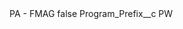 <?xml version="1.0" encoding="UTF-8"?>
<CustomMetadata xmlns="http://soap.sforce.com/2006/04/metadata" xmlns:xsi="http://www.w3.org/2001/XMLSchema-instance" xmlns:xsd="http://www.w3.org/2001/XMLSchema">
    <label>PA - FMAG</label>
    <protected>false</protected>
    <values>
        <field>Program_Prefix__c</field>
        <value xsi:type="xsd:string">PW</value>
    </values>
</CustomMetadata>
